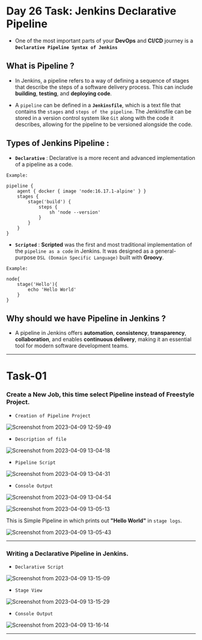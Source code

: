 # Day 26 Task: Jenkins Declarative Pipeline

- One of the most important parts of your **DevOps** and **CI/CD** journey is a **`Declarative Pipeline Syntax of Jenkins`**

## What is Pipeline ?
- In Jenkins, a pipeline refers to a way of defining a sequence of stages that describe the steps of a software delivery process. This can include **building**, **testing**, and **deploying code**.

- A `pipeline` can be defined in a **`Jenkinsfile`**, which is a text file that contains the `stages` and `steps of the pipeline`. The Jenkinsfile can be stored in a version control system like `Git` along with the code it describes, allowing for the pipeline to be versioned alongside the code.

## Types of Jenkins Pipeline :

- **`Declarative`** : Declarative is a more recent and advanced implementation of a pipeline as a code.

`Example:`
```
pipeline {
    agent { docker { image 'node:16.17.1-alpine' } }
    stages {
        stage('build') {
            steps {
                sh 'node --version'
            }
        }
    }
}
```

- **`Scripted`** : **Scripted** was the first and most traditional implementation of the `pipeline as a code` in Jenkins. It was designed as a general-purpose `DSL (Domain Specific Language)` built with **Groovy**.

`Example:`
```
node{
    stage('Hello'){
        echo 'Hello World'
    }
}
```

## Why should we have Pipeline in Jenkins ?
-  A pipeline in Jenkins offers **automation**, **consistency**, **transparency**, **collaboration**, and enables **continuous delivery**, making it an essential tool for modern software development teams.

---
# Task-01

### Create a New Job, this time select Pipeline instead of Freestyle Project.

- `Creation of Pipeline Project`

![Screenshot from 2023-04-09 12-59-49](https://user-images.githubusercontent.com/76991475/230761396-6d01c2de-68a7-4ae2-a67c-2339ea8e71b9.png)

- `Description of file`

![Screenshot from 2023-04-09 13-04-18](https://user-images.githubusercontent.com/76991475/230761400-0d54c239-6635-4736-9dcc-0c07b4cebfef.png)

- `Pipeline Script`

![Screenshot from 2023-04-09 13-04-31](https://user-images.githubusercontent.com/76991475/230761402-95b007f9-0d32-4714-9717-8be11a957ca7.png)

- `Console Output`

![Screenshot from 2023-04-09 13-04-54](https://user-images.githubusercontent.com/76991475/230761407-a20c1190-157e-44a6-bd6c-08348b3c88e1.png)


![Screenshot from 2023-04-09 13-05-13](https://user-images.githubusercontent.com/76991475/230761413-4c30b056-8ffa-4c9f-a805-1051385ace36.png)

This is Simple Pipeline in which prints out **"Hello World"** in `stage logs`.

![Screenshot from 2023-04-09 13-05-43](https://user-images.githubusercontent.com/76991475/230761416-a577cfce-9bfd-4eb7-b096-c01cf8ecfc91.png)

---
### Writing a Declarative Pipeline in Jenkins.

- `Declarative Script `

![Screenshot from 2023-04-09 13-15-09](https://user-images.githubusercontent.com/76991475/230761422-83de0c13-e929-4752-a18f-1f4dc5b7596e.png)

- `Stage View`

![Screenshot from 2023-04-09 13-15-29](https://user-images.githubusercontent.com/76991475/230761426-1486860a-d678-47ec-8707-b103fcb5cd68.png)

- `Console Output`

![Screenshot from 2023-04-09 13-16-14](https://user-images.githubusercontent.com/76991475/230761430-0970b774-fd96-4fb9-be27-1083200898da.png)

---